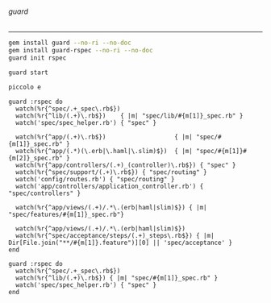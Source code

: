 ###### guard
---



```sh
gem install guard --no-ri --no-doc
gem install guard-rspec --no-ri --no-doc
guard init rspec

guard start

piccolo e 
```

```Guardfile
guard :rspec do
  watch(%r{^spec/.+_spec\.rb$})
  watch(%r{^lib/(.+)\.rb$})    { |m| "spec/lib/#{m[1]}_spec.rb" }
  watch('spec/spec_helper.rb') { "spec" }
  
  watch(%r{^app/(.+)\.rb$})                   { |m| "spec/#{m[1]}_spec.rb" }
  watch(%r{^app/(.*)(\.erb|\.haml|\.slim)$})  { |m| "spec/#{m[1]}#{m[2]}_spec.rb" }
  watch(%r{^app/controllers/(.+)_(controller)\.rb$}) { "spec" }
  watch(%r{^spec/support/(.+)\.rb$}) { "spec/routing" }
  watch('config/routes.rb') { "spec/routing" }
  watch('app/controllers/application_controller.rb') { "spec/controllers" }
  
  watch(%r{^app/views/(.+)/.*\.(erb|haml|slim)$}) { |m| "spec/features/#{m[1]}_spec.rb"}
  
  watch(%r{^app/views/(.+)/.*\.(erb|haml|slim)$})
  watch(%r{^spec/acceptance/steps/(.+)_steps\.rb$}) { |m| Dir[File.join("**/#{m[1]}.feature")][0] || 'spec/acceptance' }
end

guard :rspec do
  watch(%r{^spec/.+_spec\.rb$})
  watch(%r{^lib/(.+)\.rb$}) { |m| "spec/#{m[1]}_spec.rb" }
  watch('spec/spec_helper.rb') { "spec" }
end
```


```
```

```
```


```
```

```
```


```
```

```
```


```
```

```
```


```
```

```
```


```
```

```
```


```
```

```
```


```
```

```
```


```
```

```
```


```
```

```
```


```
```

```
```


```
```

```
```


```
```

```
```


```
```

```
```


```
```

```
```


```
```

```
```


```
```

```
```


```
```

```
```


```
```

```
```


```
```

```
```


```
```

```
```


